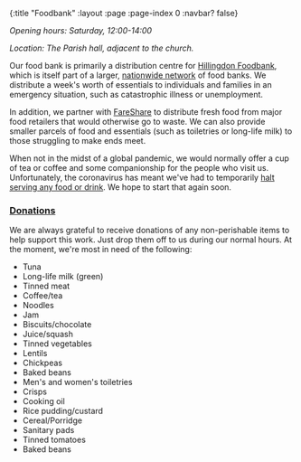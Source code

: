 {:title "Foodbank"
 :layout :page
 :page-index 0
 :navbar? false}

*Opening hours: Saturday, 12:00-14:00*

*Location: The Parish hall, adjacent to the church.*

Our food bank is primarily a distribution centre for [Hillingdon Foodbank](https://hillingdon.foodbank.org.uk/), which is itself part of a larger, [nationwide network](https://www.trusselltrust.org/) of food banks. We distribute a week's worth of essentials to individuals and families in an emergency situation, such as catastrophic illness or unemployment.

In addition, we partner with [FareShare](https://fareshare.org.uk/) to distribute fresh food from major food retailers that would otherwise go to waste. We can also provide smaller parcels of food and essentials (such as toiletries or long-life milk) to those struggling to make ends meet.

When not in the midst of a global pandemic, we would normally offer a cup of tea or coffee and some companionship for the people who visit us. Unfortunately, the coronavirus has meant we've had to temporarily [halt serving any food or drink](../../posts-output/2020-03-21-foodbank-changes/). We hope to start that again soon.

### [Donations](#donations)

We are always grateful to receive donations of any non-perishable items to help support this work. Just drop them off to us during our normal hours. At the moment, we're most in need of the following:

 * Tuna
 * Long-life milk (green)
 * Tinned meat
 * Coffee/tea
 * Noodles
 * Jam
 * Biscuits/chocolate
 * Juice/squash
 * Tinned vegetables
 * Lentils
 * Chickpeas
 * Baked beans
 * Men's and women's toiletries
 * Crisps
 * Cooking oil
 * Rice pudding/custard
 * Cereal/Porridge
 * Sanitary pads
 * Tinned tomatoes
 * Baked beans
